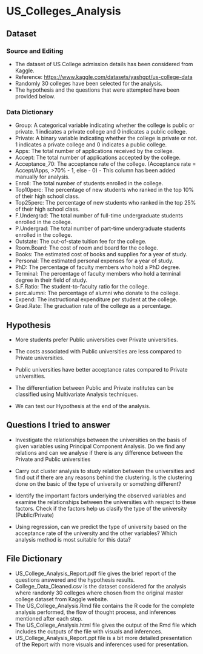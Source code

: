 # US_Colleges_Analysis

## Dataset

### Source and Editing
* The dataset of US College admission details has been considered from Kaggle.
* Reference: https://www.kaggle.com/datasets/yashgpt/us-college-data
* Randomly 30 colleges have been selected for the analysis.
* The hypothesis and the questions that were attempted have been provided below.

### Data Dictionary
* Group: A categorical variable indicating whether the college is public or private. 1 indicates a private college and 0 indicates a public college.
* Private: A binary variable indicating whether the college is private or not. 1 indicates a private college and 0 indicates a public college.
* Apps: The total number of applications received by the college.
* Accept: The total number of applications accepted by the college.
* Acceptance_70: The acceptance rate of the college. (Acceptance rate = Accept/Apps, >70% - 1, else - 0) - This column has been added manually for analysis.
* Enroll: The total number of students enrolled in the college.
* Top10perc: The percentage of new students who ranked in the top 10% of their high school class.
* Top25perc: The percentage of new students who ranked in the top 25% of their high school class.
* F.Undergrad: The total number of full-time undergraduate students enrolled in the college.
* P.Undergrad: The total number of part-time undergraduate students enrolled in the college.
* Outstate: The out-of-state tuition fee for the college.
* Room.Board: The cost of room and board for the college.
* Books: The estimated cost of books and supplies for a year of study.
* Personal: The estimated personal expenses for a year of study.
* PhD: The percentage of faculty members who hold a PhD degree.
* Terminal: The percentage of faculty members who hold a terminal degree in their field of study.
* S.F.Ratio: The student-to-faculty ratio for the college.
* perc.alumni: The percentage of alumni who donate to the college.
* Expend: The instructional expenditure per student at the college.
* Grad.Rate: The graduation rate of the college as a percentage.

## Hypothesis

* More students prefer Public universities over Private universities.
* The costs associated with Public universities are less compared to Private universities.
* Public universities have better acceptance rates compared to Private universities.
* The differentiation between Public and Private institutes can be classified using Multivariate Analysis techniques.


* We can test our Hypothesis at the end of the analysis.

## Questions I tried to answer

* Investigate the relationships between the universities on the basis of given variables using Principal Component Analysis. Do we find any relations and can we analyse if there is any difference between the Private and Public universities

* Carry out cluster analysis to study relation between the universities and find out if there are any reasons behind the clustering. Is the clustering done on the basic of the type of university or something different?

* Identify the important factors underlying the observed variables and examine the relationships between the universities with respect to these factors. Check if the factors help us clasify the type of the university (Public/Private)

* Using regression, can we predict the type of university based on the acceptance rate of the university and the other variables? Which analysis method is most suitable for this data?

## File Dictionary

* US_College_Analysis_Report.pdf file gives the brief report of the questions answered and the hypothesis results.
* College_Data_Cleaned.csv is the dataset considered for the analysis where randonly 30 colleges where chosen from the original master college dataset from Kaggle website.
* The US_College_Analysis.Rmd file contains the R code for the complete analysis performed, the flow of thought process, and inferences mentioned after each step.
* The US_College_Analysis.html file gives the output of the Rmd file which includes the outputs of the file with visuals and inferences.
* US_College_Analysis_Report.ppt file is a bit more detailed presentation of the Report with more visuals and inferences used for presentation.

